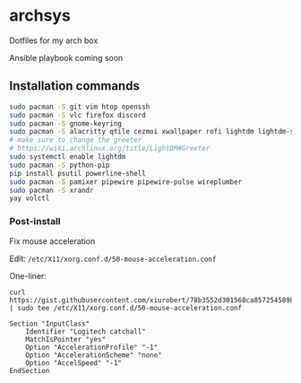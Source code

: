 # archsys

Dotfiles for my arch box

Ansible playbook coming soon

## Installation commands

```bash
sudo pacman -S git vim htop openssh
sudo pacman -S vlc firefox discord
sudo pacman -S gnome-keyring
sudo pacman -S alacritty qtile cezmoi xwallpaper rofi lightdm lightdm-slick-greeter picom xclip
# make sure to change the greeter
# https://wiki.archlinux.org/title/LightDM#Greeter
sudo systemctl enable lightdm
sudo pacman -S python-pip
pip install psutil powerline-shell
sudo pacman -S pamixer pipewire pipewire-pulse wireplumber
sudo pacman -S xrandr
yay volctl
``` 

### Post-install

Fix mouse acceleration

Edit: `/etc/X11/xorg.conf.d/50-mouse-acceleration.conf`

One-liner:

```
curl https://gist.githubusercontent.com/xiurobert/78b3552d301568ca8572545898b2a577/raw/ | sudo tee /etc/X11/xorg.conf.d/50-mouse-acceleration.conf
```

```
Section "InputClass"
    Identifier "Logitech catchall"
    MatchIsPointer "yes"
    Option "AccelerationProfile" "-1"
    Option "AccelerationScheme" "none"
    Option "AccelSpeed" "-1"
EndSection
```
